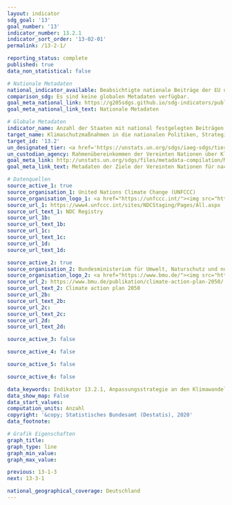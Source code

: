```yaml
---
layout: indicator
sdg_goal: '13'
goal_number: '13'
indicator_number: 13.2.1
indicator_sort_order: '13-02-01'
permalink: /13-2-1/

reporting_status: complete
published: true
data_non_statistical: false

# Nationale Metadaten
national_indicator_available: Beabsichtigte nationale Beiträge der EU und ihrer Mitgliedsstaaten<br>Klimaschutzplan 2050
comparison_sdg: Es sind keine globalen Metadaten verfügbar.
goal_meta_national_link: https://g205sdgs.github.io/sdg-indicators/public/MetaDe/13.2.1.pdf
goal_meta_national_link_text: Nationale Metadaten

# Globale Metadaten
indicator_name: Anzahl der Staaten mit national festgelegten Beiträgen (NDCs), Langzeitstrategien, nationalen Anpassungsplänen, in Anpassungskommunikationen und nationalen Mitteilungen gemeldeten Strategien
target_name: Klimaschutzmaßnahmen in die nationalen Politiken, Strategien und Planungen einbeziehen
target_id: '13.2'
un_designated_tier: <a href='https://unstats.un.org/sdgs/iaeg-sdgs/tier-classification/' title='Klicken Sie hier um weitere Informationen zur UN-Tier-Klassifikation zu erhalten.'>Tier III</a>
un_custodian_agency: Rahmenübereinkommen der Vereinten Nationen über Klimaänderungen (UNFCCC)
goal_meta_link: http://unstats.un.org/sdgs/files/metadata-compilation/Metadata-Goal-13.pdf
goal_meta_link_text: Metadaten der Ziele der Vereinten Nationen für nachhaltige Entwicklung

# Datenquellen
source_active_1: true
source_organisation_1: United Nations Climate Change (UNFCCC)
source_organisation_logo_1: <a href="https://unfccc.int/"><img src="https://g205sdgs.github.io/sdg-indicators/public/OrgImgDe/unfccc.png" alt="Logo unfccc" style="height:60px; width:148px"/></a>
source_url_1: https://www4.unfccc.int/sites/NDCStaging/Pages/All.aspx
source_url_text_1: NDC Registry
source_url_1b: 
source_url_text_1b: 
source_url_1c: 
source_url_text_1c: 
source_url_1d: 
source_url_text_1d: 

source_active_2: true
source_organisation_2: Bundesministerium für Umwelt, Naturschutz und nukleare Sicherheit (BMU)
source_organisation_logo_2: <a href="https://www.bmu.de/"><img src="https://g205sdgs.github.io/sdg-indicators/public/OrgImgDe/bmu.png" alt="Logo bmu" style="height:60px; width:148px"/></a>
source_url_2: https://www.bmu.de/publikation/climate-action-plan-2050/
source_url_text_2: Climate action plan 2050
source_url_2b: 
source_url_text_2b: 
source_url_2c: 
source_url_text_2c: 
source_url_2d: 
source_url_text_2d: 

source_active_3: false

source_active_4: false

source_active_5: false

source_active_6: false

data_keywords: Indikator 13.2.1, Anpassungsstrategie an den Klimawandel, Rahmenübereinkommen der Vereinten Nationen über Klimaänderungen (UNFCCC)
data_show_map: False
data_start_values: 
computation_units: Anzahl
copyright: '&copy; Statistisches Bundesamt (Destatis), 2020'
data_footnote: 

# Grafik Eigenschaften
graph_title: 
graph_type: line
graph_min_value: 
graph_max_value: 

previous: 13-1-3
next: 13-3-1

national_geographical_coverage: Deutschland
---
```



